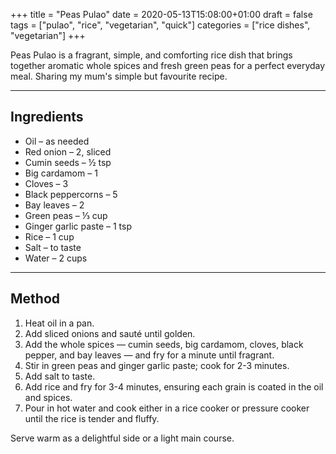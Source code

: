 +++
title = "Peas Pulao"
date = 2020-05-13T15:08:00+01:00
draft = false
tags = ["pulao", "rice", "vegetarian", "quick"]
categories = ["rice dishes", "vegetarian"]
+++

Peas Pulao is a fragrant, simple, and comforting rice dish that brings together aromatic whole spices and fresh green peas for a perfect everyday meal. Sharing my mum's simple but favourite recipe.

---

## Ingredients

- Oil – as needed  
- Red onion – 2, sliced  
- Cumin seeds – ½ tsp  
- Big cardamom – 1  
- Cloves – 3  
- Black peppercorns – 5  
- Bay leaves – 2  
- Green peas – ⅓ cup  
- Ginger garlic paste – 1 tsp  
- Rice – 1 cup  
- Salt – to taste  
- Water – 2 cups  

---

## Method

1. Heat oil in a pan.  
2. Add sliced onions and sauté until golden.  
3. Add the whole spices — cumin seeds, big cardamom, cloves, black pepper, and bay leaves — and fry for a minute until fragrant.  
4. Stir in green peas and ginger garlic paste; cook for 2-3 minutes.  
5. Add salt to taste.  
6. Add rice and fry for 3-4 minutes, ensuring each grain is coated in the oil and spices.  
7. Pour in hot water and cook either in a rice cooker or pressure cooker until the rice is tender and fluffy.  

Serve warm as a delightful side or a light main course.
